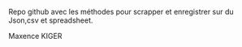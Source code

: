 Repo github avec les méthodes pour scrapper et enregistrer sur du Json,csv et spreadsheet.

Maxence KIGER
